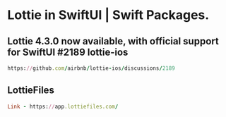 Lottie in SwiftUI | Swift Packages.
================

Lottie 4.3.0 now available, with official support for SwiftUI #2189
lottie-ios
----------------
````ruby
https://github.com/airbnb/lottie-ios/discussions/2189
````

LottieFiles
----------------
````ruby
Link - https://app.lottiefiles.com/
````
